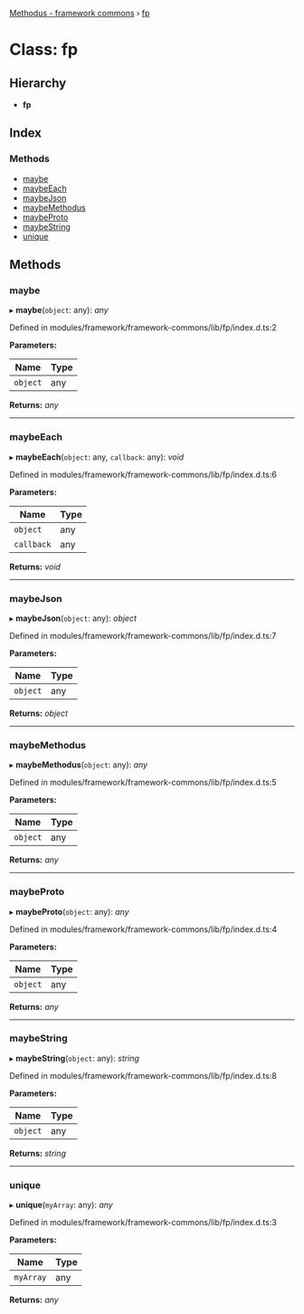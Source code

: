 [Methodus - framework commons](../globals.md) › [fp](fp.md)

# Class: fp

## Hierarchy

* **fp**

## Index

### Methods

* [maybe](fp.md#maybe)
* [maybeEach](fp.md#maybeeach)
* [maybeJson](fp.md#maybejson)
* [maybeMethodus](fp.md#maybemethodus)
* [maybeProto](fp.md#maybeproto)
* [maybeString](fp.md#maybestring)
* [unique](fp.md#unique)

## Methods

###  maybe

▸ **maybe**(`object`: any): *any*

Defined in modules/framework/framework-commons/lib/fp/index.d.ts:2

**Parameters:**

Name | Type |
------ | ------ |
`object` | any |

**Returns:** *any*

___

###  maybeEach

▸ **maybeEach**(`object`: any, `callback`: any): *void*

Defined in modules/framework/framework-commons/lib/fp/index.d.ts:6

**Parameters:**

Name | Type |
------ | ------ |
`object` | any |
`callback` | any |

**Returns:** *void*

___

###  maybeJson

▸ **maybeJson**(`object`: any): *object*

Defined in modules/framework/framework-commons/lib/fp/index.d.ts:7

**Parameters:**

Name | Type |
------ | ------ |
`object` | any |

**Returns:** *object*

___

###  maybeMethodus

▸ **maybeMethodus**(`object`: any): *any*

Defined in modules/framework/framework-commons/lib/fp/index.d.ts:5

**Parameters:**

Name | Type |
------ | ------ |
`object` | any |

**Returns:** *any*

___

###  maybeProto

▸ **maybeProto**(`object`: any): *any*

Defined in modules/framework/framework-commons/lib/fp/index.d.ts:4

**Parameters:**

Name | Type |
------ | ------ |
`object` | any |

**Returns:** *any*

___

###  maybeString

▸ **maybeString**(`object`: any): *string*

Defined in modules/framework/framework-commons/lib/fp/index.d.ts:8

**Parameters:**

Name | Type |
------ | ------ |
`object` | any |

**Returns:** *string*

___

###  unique

▸ **unique**(`myArray`: any): *any*

Defined in modules/framework/framework-commons/lib/fp/index.d.ts:3

**Parameters:**

Name | Type |
------ | ------ |
`myArray` | any |

**Returns:** *any*
